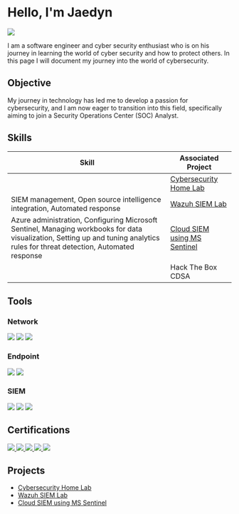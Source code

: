 # Hello, I'm Jaedyn
<a href="https://www.linkedin.com/in/jaedyn-damms"><img src="https://img.shields.io/badge/-LinkedIn-0072b1?&style=for-the-badge&logo=linkedin&logoColor=white" /></a>


I am a software engineer and cyber security enthusiast who is on his journey in learning the world of cyber security and how to protect others. In this page I will document my journey into the world of cybersecurity.

## Objective

My journey in technology has led me to develop a passion for cybersecurity, and I am now eager to transition into this field, specifically aiming to join a Security Operations Center (SOC) Analyst.

## Skills

| Skill                                         | Associated Project         |
|-----------------------------------------------|----------------------------|
|  | <a href="https://github.com/Damms/CyberSecurityHomeLab">Cybersecurity Home Lab</a>|
| SIEM management, Open source intelligence integration, Automated response | <a href="https://github.com/Damms/WazuhSIEMLab">Wazuh SIEM Lab</a> |
|  Azure administration, Configuring Microsoft Sentinel, Managing workbooks for data visualization, Setting up and tuning analytics rules for threat detection, Automated response       | <a href="https://github.com/Damms/ConfigureMicrosoftSentinel">Cloud SIEM using MS Sentinel</a>|
|       | Hack The Box CDSA|

## Tools

### Network
<div>
    <img src="https://img.shields.io/badge/-Wireshark-1679A7?&style=for-the-badge&logo=Wireshark&logoColor=white" />
    <img src="https://img.shields.io/badge/-Suricata-EF3B2D?&style=for-the-badge&logo=Suricata&logoColor=white" />
    <img src="https://img.shields.io/badge/-Zeek-777BB4?&style=for-the-badge&logo=Zeek&logoColor=white" />
</div>

### Endpoint
<div>
    <img src="https://img.shields.io/badge/-Microsoft_Defender_for_Endpoint-00A4EF?&style=for-the-badge&logo=Microsoft&logoColor=white" />
    <img src="https://img.shields.io/badge/-Velociraptor-4B275F?&style=for-the-badge&logo=Velociraptor&logoColor=white" />
</div>

### SIEM
<div>
    <img src="https://img.shields.io/badge/-Microsoft_Sentinel-0078D4?&style=for-the-badge&logo=Microsoft&logoColor=white" />
    <img src="https://img.shields.io/badge/-Splunk-000000?&style=for-the-badge&logo=Splunk&logoColor=white" />
    <img src="https://img.shields.io/badge/-Elastic-005571?&style=for-the-badge&logo=Elastic&logoColor=white" />
</div>

## Certifications
<div>
<a href="https://www.credly.com/badges/56808cb8-005a-44ae-985b-12b516e62d79/public_url">
  <img src="https://img.shields.io/badge/-Security%2B-FF0000?&style=for-the-badge&logo=CompTIA&logoColor=white"/>
</a>
<a href="https://academy.hackthebox.com/preview/certifications/htb-certified-defensive-security-analyst" >
  <img src="https://img.shields.io/badge/-Hack%20The%20Box%20CDSA-2C2D72?style=for-the-badge" />
</a>

<a href="https://learn.microsoft.com/api/credentials/share/en-gb/JaedynDamms-1608/E40E566641FAFAA9?sharingId=592CAF5B8FD33BDB">
  <img src="https://img.shields.io/badge/-Microsoft%20Sentinel-0089D6?style=for-the-badge&logo=microsoft&logoColor=white"/>
</a>
<a href="https://www.credly.com/badges/43cd1605-f36f-4fee-acd4-1e1bed78144d/public_url" >
  <img src="https://img.shields.io/badge/-Azure%20Fundamentals-0089D6?style=for-the-badge&logo=microsoft-azure&logoColor=white"/>
</a>
<a href="https://www.credly.com/badges/afa91228-e949-496f-aed2-2a62cda91fea/public_url" >
  <img src="https://img.shields.io/badge/-Google%20Cybersecurity%20Certificate-4285F4?style=for-the-badge&logo=google&logoColor=white" />
</a>


    
</div>

## Projects

- <a href="https://github.com/Damms/CyberSecurityHomeLab">Cybersecurity Home Lab</a>
- <a href="https://github.com/Damms/WazuhSIEMLab">Wazuh SIEM Lab</a>
- <a href="https://github.com/Damms/ConfigureMicrosoftSentinel">Cloud SIEM using MS Sentinel</a>
